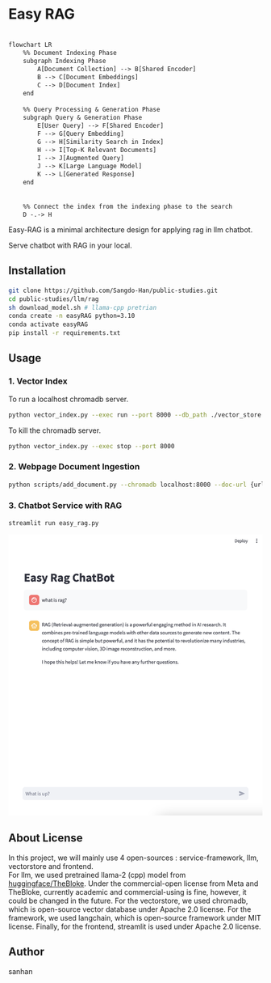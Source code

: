 # Easy RAG


```mermaid

flowchart LR
    %% Document Indexing Phase
    subgraph Indexing Phase
        A[Document Collection] --> B[Shared Encoder]
        B --> C[Document Embeddings]
        C --> D[Document Index]
    end

    %% Query Processing & Generation Phase
    subgraph Query & Generation Phase
        E[User Query] --> F[Shared Encoder]
        F --> G[Query Embedding]
        G --> H[Similarity Search in Index]
        H --> I[Top-K Relevant Documents]
        I --> J[Augmented Query]
        J --> K[Large Language Model]
        K --> L[Generated Response]
    end


    %% Connect the index from the indexing phase to the search
    D -.-> H

```

Easy-RAG is a minimal architecture design for applying rag in llm chatbot.

Serve chatbot with RAG in your local. 

## Installation

```bash
git clone https://github.com/Sangdo-Han/public-studies.git
cd public-studies/llm/rag
sh download_model.sh # llama-cpp pretrian
conda create -n easyRAG python=3.10
conda activate easyRAG
pip install -r requirements.txt
```

## Usage
### 1. Vector Index
To run a localhost chromadb server.   
```sh
python vector_index.py --exec run --port 8000 --db_path ./vector_store --detach
```  
To kill the chromadb server.
```sh
python vector_index.py --exec stop --port 8000 
```  

### 2. Webpage Document Ingestion
```sh
python scripts/add_document.py --chromadb localhost:8000 --doc-url {url-of-document(s)} 
```

### 3. Chatbot Service with RAG

```bash
streamlit run easy_rag.py
```

<p align="center">
 <img src="rag_chat_example.png">
</p>

## About License
In this project, we will mainly use 4 open-sources : service-framework, llm, vectorstore and frontend.   
For llm, we used pretrained llama-2 (cpp) model from [huggingface/TheBloke](https://huggingface.co/TheBloke/Llama-2-7B-Chat-GGUF). Under the commercial-open license from Meta and TheBloke, currently academic and commercial-using is fine, however, it could be changed in the future. For the vectorstore, we used chromadb, which is open-source vector database under Apache 2.0 license. For the framework, we used langchain, which is open-source framework under MIT license. Finally, for the frontend, streamlit is used under Apache 2.0 license.

## Author
sanhan
